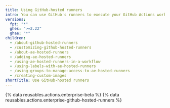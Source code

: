 ```yaml
---
title: Using GitHub-hosted runners
intro: You can use GitHub's runners to execute your GitHub Actions workflows.
versions:
  fpt: "*"
  ghes: ">=2.22"
  ghae: "*"
children:
  - /about-github-hosted-runners
  - /customizing-github-hosted-runners
  - /about-ae-hosted-runners
  - /adding-ae-hosted-runners
  - /using-ae-hosted-runners-in-a-workflow
  - /using-labels-with-ae-hosted-runners
  - /using-groups-to-manage-access-to-ae-hosted-runners
  - /creating-custom-images
shortTitle: Use GitHub-hosted runners
---
```


{% data reusables.actions.enterprise-beta %}
{% data reusables.actions.enterprise-github-hosted-runners %}
